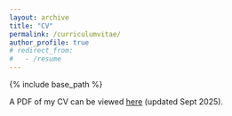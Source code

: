 ```yaml
---
layout: archive
title: "CV"
permalink: /curriculumvitae/
author_profile: true
# redirect_from:
#   - /resume
---
```


{% include base_path %}

A PDF of my CV can be viewed [here](https://docs.google.com/viewer?url=https://github.com/lisaorii/cv/raw/main/LisaOrii_CV.pdf) (updated Sept 2025).

